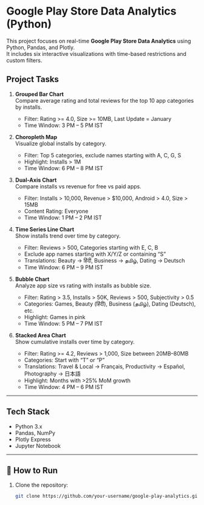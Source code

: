 # Google Play Store Data Analytics (Python)

This project focuses on real-time **Google Play Store Data Analytics** using Python, Pandas, and Plotly.  
It includes six interactive visualizations with time-based restrictions and custom filters.  

## Project Tasks

1. **Grouped Bar Chart**  
   Compare average rating and total reviews for the top 10 app categories by installs.  
   - Filter: Rating >= 4.0, Size >= 10MB, Last Update = January  
   - Time Window: 3 PM – 5 PM IST  

2. **Choropleth Map**  
   Visualize global installs by category.  
   - Filter: Top 5 categories, exclude names starting with A, C, G, S  
   - Highlight: Installs > 1M  
   - Time Window: 6 PM – 8 PM IST  

3. **Dual-Axis Chart**  
   Compare installs vs revenue for free vs paid apps.  
   - Filter: Installs > 10,000, Revenue > $10,000, Android > 4.0, Size > 15MB  
   - Content Rating: Everyone  
   - Time Window: 1 PM – 2 PM IST  

4. **Time Series Line Chart**  
   Show installs trend over time by category.  
   - Filter: Reviews > 500, Categories starting with E, C, B  
   - Exclude app names starting with X/Y/Z or containing “S”  
   - Translations: Beauty → हिंदी, Business → தமிழ், Dating → Deutsch  
   - Time Window: 6 PM – 9 PM IST  

5. **Bubble Chart**  
   Analyze app size vs rating with installs as bubble size.  
   - Filter: Rating > 3.5, Installs > 50K, Reviews > 500, Subjectivity > 0.5  
   - Categories: Games, Beauty (हिंदी), Business (தமிழ்), Dating (Deutsch), etc.  
   - Highlight: Games in pink  
   - Time Window: 5 PM – 7 PM IST  

6. **Stacked Area Chart**  
   Show cumulative installs over time by category.  
   - Filter: Rating >= 4.2, Reviews > 1,000, Size between 20MB–80MB  
   - Categories: Start with “T” or “P”  
   - Translations: Travel & Local → Français, Productivity → Español, Photography → 日本語  
   - Highlight: Months with >25% MoM growth  
   - Time Window: 4 PM – 6 PM IST  

---

##  Tech Stack
- Python 3.x  
- Pandas, NumPy  
- Plotly Express  
- Jupyter Notebook  

---

## 🚀 How to Run
1. Clone the repository:
   ```bash
   git clone https://github.com/your-username/google-play-analytics.git
